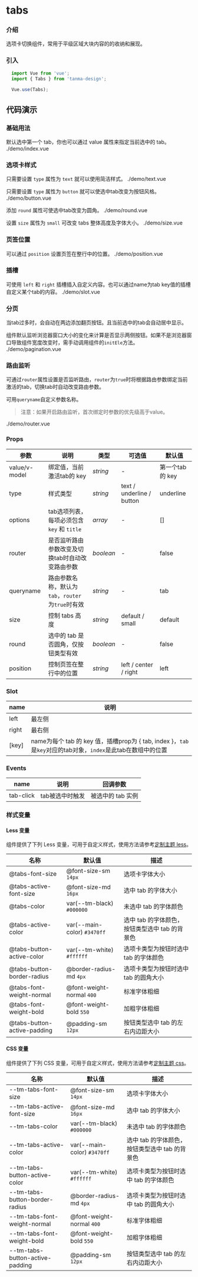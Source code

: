 # tabs

### 介绍

选项卡切换组件，常用于平级区域大块内容的的收纳和展现。

### 引入

```js
  import Vue from 'vue';
  import { Tabs } from 'tanma-design';
  
  Vue.use(Tabs);
```

## 代码演示

### 基础用法

默认选中第一个 tab，你也可以通过 value 属性来指定当前选中的 tab。
<demo-code>./demo/index.vue</demo-code>

### 选项卡样式

只需要设置 ``type`` 属性为 ``text`` 就可以使用简洁样式。
<demo-code>./demo/text.vue</demo-code>

只需要设置 ``type`` 属性为 ``button`` 就可以使选中tab改变为按钮风格。
<demo-code>./demo/button.vue</demo-code>

添加 ``round`` 属性可使选中tab改变为圆角。
<demo-code>./demo/round.vue</demo-code>

设置 ``size`` 属性为 ``small`` 可改变 tabs 整体高度及字体大小。
<demo-code>./demo/size.vue</demo-code>

### 页签位置

可以通过 ``position`` 设置页签在整行中的位置。
<demo-code>./demo/position.vue</demo-code>

### 插槽

可使用 ``left`` 和 ``right`` 插槽插入自定义内容。也可以通过name为tab key值的插槽自定义某个tab的内容。
<demo-code>./demo/slot.vue</demo-code>

### 分页

当tab过多时，会自动在两边添加翻页按钮。且当前选中的tab会自动居中显示。

组件默认监听浏览器窗口大小的变化来计算是否显示两侧按钮。如果不是浏览器窗口导致组件宽度改变时，需手动调用组件的``initEle``方法。
<demo-code>./demo/pagination.vue</demo-code>

### 路由监听

可通过``router``属性设置是否监听路由，``router``为``true``时将根据路由参数绑定当前激活的tab，切换tab时自动改变路由参数。

可用``queryname``自定义参数名称。

> 注意：如果开启路由监听，首次绑定时参数的优先级高于value。

<demo-code>./demo/router.vue</demo-code>


### Props

参数 | 说明 | 类型 | 可选值 | 默认值
-- | -- | -- | -- | --
value/v-model | 绑定值，当前激活tab的 key | _string_ | - | 第一个tab的 key
type | 样式类型 | _string_ | text / underline / button | underline
options | tab选项列表，每项必须包含 ``key`` 和 ``title`` | _array_ | - | []
router | 是否监听路由参数改变及切换tab时自动改变路由参数 | _boolean_ | - | false
queryname | 路由参数名称，默认为``tab``，``router``为``true``时有效 | _string_ | - | tab
size | 控制 tabs 高度 | _string_ | default / small | default
round | 选中的 tab 是否圆角，仅按钮类型有效 | _boolean_ | - | false
position | 控制页签在整行中的位置 | _string_ | left / center / right | left

### Slot

name | 说明 
-- | -- 
left | 最左侧
right | 最右侧
[key] | name为每个 tab 的 key 值，插槽prop为 { tab, index }，``tab``是``key``对应的tab对象，``index``是此tab在数组中的位置
 
### Events

name | 说明 | 回调参数
-- | -- | --
tab-click | tab被选中时触发 | 被选中的 tab 实例

### 样式变量
#### Less 变量

组件提供了下列 Less 变量，可用于自定义样式，使用方法请参考[定制主题 less](#/theme)。

名称 | 默认值 | 描述
-- | -- | --
@tabs-font-size | @font-size-sm `14px` | 选项卡字体大小
@tabs-active-font-size | @font-size-md `16px` | 选中 tab 的字体大小
@tabs-color | var(--tm-black) `#000000` | 未选中 tab 的字体颜色
@tabs-active-color | var(--main-color) `#3470ff` | 选中 tab 的字体颜色，按钮类型选中 tab 的背景色
@tabs-button-active-color | var(--tm-white) `#ffffff` | 选项卡类型为按钮时选中 tab 的字体颜色
@tabs-button-border-radius | @border-radius-md `4px` | 选项卡类型为按钮时选中 tab 的圆角大小
@tabs-font-weight-normal | @font-weight-normal `400` | 标准字体粗细
@tabs-font-weight-bold | @font-weight-bold `550` | 加粗字体粗细
@tabs-button-active-padding | @padding-sm `12px` | 按钮类型选中 tab 的左右内边距大小


#### CSS 变量

组件提供了下列 CSS 变量，可用于自定义样式，使用方法请参考[定制主题 css](#/theme2)。

名称 | 默认值 | 描述
-- | -- | --
--tm-tabs-font-size | @font-size-sm `14px` | 选项卡字体大小
--tm-tabs-active-font-size | @font-size-md `16px` | 选中 tab 的字体大小
--tm-tabs-color | var(--tm-black) `#000000` | 未选中 tab 的字体颜色
--tm-tabs-active-color | var(--main-color) `#3470ff` | 选中 tab 的字体颜色，按钮类型选中 tab 的背景色
--tm-tabs-button-active-color | var(--tm-white) `#ffffff` | 选项卡类型为按钮时选中 tab 的字体颜色
--tm-tabs-button-border-radius | @border-radius-md `4px` | 选项卡类型为按钮时选中 tab 的圆角大小
--tm-tabs-font-weight-normal | @font-weight-normal `400` | 标准字体粗细
--tm-tabs-font-weight-bold | @font-weight-bold `550` | 加粗字体粗细
--tm-tabs-button-active-padding | @padding-sm `12px` | 按钮类型选中 tab 的左右内边距大小